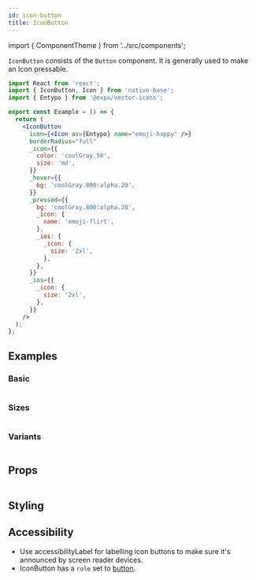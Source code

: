 ```yaml
---
id: icon-button
title: IconButton
---
```


import { ComponentTheme } from '../src/components';

`IconButton` consists of the `Button` component. It is generally used to make an Icon pressable.

```jsx isShowcase
import React from 'react';
import { IconButton, Icon } from 'native-base';
import { Entypo } from '@expo/vector-icons';

export const Example = () => {
  return (
    <IconButton
      icon={<Icon as={Entypo} name="emoji-happy" />}
      borderRadius="full"
      _icon={{
        color: 'coolGray.50',
        size: 'md',
      }}
      _hover={{
        bg: 'coolGray.800:alpha.20',
      }}
      _pressed={{
        bg: 'coolGray.800:alpha.20',
        _icon: {
          name: 'emoji-flirt',
        },
        _ios: {
          _icon: {
            size: '2xl',
          },
        },
      }}
      _ios={{
        _icon: {
          size: '2xl',
        },
      }}
    />
  );
};
```

## Examples

### Basic

```ComponentSnackPlayer path=components,composites,IconButton,Basic.tsx

```

### Sizes

```ComponentSnackPlayer path=components,composites,IconButton,Sizes.tsx

```

### Variants

```ComponentSnackPlayer path=components,composites,IconButton,Variant.tsx

```

## Props

```ComponentPropTable path=composites,IconButton,index.tsx

```

## Styling

<ComponentTheme   name="iconButton" fileName="icon-button" />

## Accessibility

- Use accessibilityLabel for labelling icon buttons to make sure it's announced by screen reader devices.
- IconButton has a `role` set to [button](https://www.w3.org/TR/wai-aria-practices-1.2/#button).
